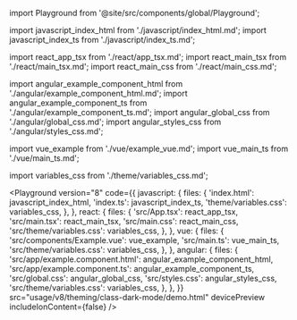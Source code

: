 import Playground from '@site/src/components/global/Playground';

import javascript_index_html from './javascript/index_html.md';
import javascript_index_ts from './javascript/index_ts.md';

import react_app_tsx from './react/app_tsx.md';
import react_main_tsx from './react/main_tsx.md';
import react_main_css from './react/main_css.md';

import angular_example_component_html from './angular/example_component_html.md';
import angular_example_component_ts from './angular/example_component_ts.md';
import angular_global_css from './angular/global_css.md';
import angular_styles_css from './angular/styles_css.md';

import vue_example from './vue/example_vue.md';
import vue_main_ts from './vue/main_ts.md';

import variables_css from './theme/variables_css.md';

<Playground
  version="8"
  code={{
    javascript: {
      files: {
        'index.html': javascript_index_html,
        'index.ts': javascript_index_ts,
        'theme/variables.css': variables_css,
      },
    },
    react: {
      files: {
        'src/App.tsx': react_app_tsx,
        'src/main.tsx': react_main_tsx,
        'src/main.css': react_main_css,
        'src/theme/variables.css': variables_css,
      },
    },
    vue: {
      files: {
        'src/components/Example.vue': vue_example,
        'src/main.ts': vue_main_ts,
        'src/theme/variables.css': variables_css,
      },
    },
    angular: {
      files: {
        'src/app/example.component.html': angular_example_component_html,
        'src/app/example.component.ts': angular_example_component_ts,
        'src/global.css': angular_global_css,
        'src/styles.css': angular_styles_css,
        'src/theme/variables.css': variables_css,
      },
    },
  }}
  src="usage/v8/theming/class-dark-mode/demo.html"
  devicePreview
  includeIonContent={false}
/>
